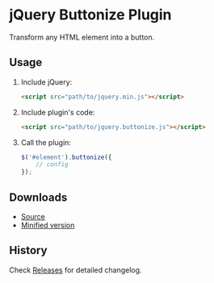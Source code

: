 # jQuery Buttonize Plugin
Transform any HTML element into a button.

## Usage

1. Include jQuery:

	```html
	<script src="path/to/jquery.min.js"></script>
	```

2. Include plugin's code:

	```html
	<script src="path/to/jquery.buttonize.js"></script>
	```

3. Call the plugin:

	```javascript
	$('#element').buttonize({
		// config
	});
	```

## Downloads

* [Source](https://raw.githubusercontent.com/libeo-vtt/jquery-buttonize/master/dist/jquery.buttonize.js)
* [Minified version](https://raw.githubusercontent.com/libeo-vtt/jquery-buttonize/master/dist/jquery.buttonize.min.js)

## History

Check [Releases](../../releases) for detailed changelog.

